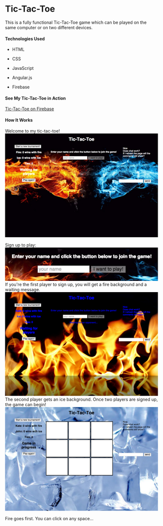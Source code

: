 # Tic-Tac-Toe

This is a fully functional Tic-Tac-Toe game which can be played on the same computer or on two different devices.

#### Technologies Used

* HTML

* CSS

* JavaScript

* Angular.js

* Firebase

#### See My Tic-Tac-Toe in Action

[Tic-Tac-Toe on Firebase](https://tictactoekate.firebaseapp.com/)

#### How It Works

Welcome to my tic-tac-toe!
<br>
![Landing Page](/images/landing.png)

Sign up to play:
![Sign Up](/images/signup.png)
<br>
If you're the first player to sign up, you will get a fire background and a waiting message.
<br>
![Player 1 Wait](/images/player1wait.png)
<br>
The second player gets an ice background.
Once two players are signed up, the game can begin!
<br>
![Player 2 Start](/images/player2start.png)

Fire goes first. You can click on any space...





